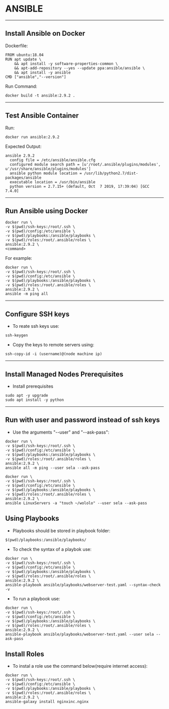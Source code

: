 # ANSIBLE
---

## Install Ansible on Docker

Dockerfile:
```
FROM ubuntu:18.04
RUN apt update \
    && apt install -y software-properties-common \
    && apt-add-repository --yes --update ppa:ansible/ansible \
    && apt install -y ansible
CMD ["ansible","--version"]
```

Run Command:
```
docker build -t ansible:2.9.2 .
```

---

## Test Ansible Container

Run:
```
docker run ansible:2.9.2
```

Expected Output:
```
ansible 2.9.2
  config file = /etc/ansible/ansible.cfg
  configured module search path = [u'/root/.ansible/plugins/modules', u'/usr/share/ansible/plugins/modules']
  ansible python module location = /usr/lib/python2.7/dist-packages/ansible
  executable location = /usr/bin/ansible
  python version = 2.7.15+ (default, Oct  7 2019, 17:39:04) [GCC 7.4.0]
```

---

## Run Ansible using Docker


```
docker run \
-v $(pwd)/ssh-keys:/root/.ssh \
-v $(pwd)/config:/etc/ansible \
-v $(pwd)/playbooks:/ansible/playbooks \
-v $(pwd)/roles:/root/.ansible/roles \
ansible:2.9.2 \
<command>
```

For example:
```
docker run \
-v $(pwd)/ssh-keys:/root/.ssh \
-v $(pwd)/config:/etc/ansible \
-v $(pwd)/playbooks:/ansible/playbooks \
-v $(pwd)/roles:/root/.ansible/roles \
ansible:2.9.2 \
ansible -m ping all
```

---

## Configure SSH keys

 - To reate ssh keys use:
```
ssh-keygen
```

 - Copy the keys to remote servers using:
```
ssh-copy-id -i (username)@(node machine ip)
```

---

## Install Managed Nodes Prerequisites

 - Install prerequisites
```
sudo apt -y upgrade
sudo apt install -y python
```

---

## Run with user and password instead of ssh keys

 - Use the arguments "--user" and "--ask-pass":
 
```
docker run \
-v $(pwd)/ssh-keys:/root/.ssh \
-v $(pwd)/config:/etc/ansible \
-v $(pwd)/playbooks:/ansible/playbooks \
-v $(pwd)/roles:/root/.ansible/roles \
ansible:2.9.2 \
ansible all -m ping --user sela --ask-pass
```
```
docker run \
-v $(pwd)/ssh-keys:/root/.ssh \
-v $(pwd)/config:/etc/ansible \
-v $(pwd)/playbooks:/ansible/playbooks \
-v $(pwd)/roles:/root/.ansible/roles \
ansible:2.9.2 \
ansible LinuxServers -a "touch ~/wololo" --user sela --ask-pass
```

## Using Playbooks

 - Playbooks should be stored in playbook folder:
 
```
$(pwd)/playbooks:/ansible/playbooks/
```
 
 - To check the syntax of a playbok use:
 
```
docker run \
-v $(pwd)/ssh-keys:/root/.ssh \
-v $(pwd)/config:/etc/ansible \
-v $(pwd)/playbooks:/ansible/playbooks \
-v $(pwd)/roles:/root/.ansible/roles \
ansible:2.9.2 \
ansible-playbook ansible/playbooks/webserver-test.yaml --syntax-check -v
```

 - To run a playbook use:
 
```
docker run \
-v $(pwd)/ssh-keys:/root/.ssh \
-v $(pwd)/config:/etc/ansible \
-v $(pwd)/playbooks:/ansible/playbooks \
-v $(pwd)/roles:/root/.ansible/roles \
ansible:2.9.2 \
ansible-playbook ansible/playbooks/webserver-test.yaml --user sela --ask-pass
```

## Install Roles

- To instal a role use the command below(require internet access):

```
docker run \
-v $(pwd)/ssh-keys:/root/.ssh \
-v $(pwd)/config:/etc/ansible \
-v $(pwd)/playbooks:/ansible/playbooks \
-v $(pwd)/roles:/root/.ansible/roles \
ansible:2.9.2 \
ansible-galaxy install nginxinc.nginx
```